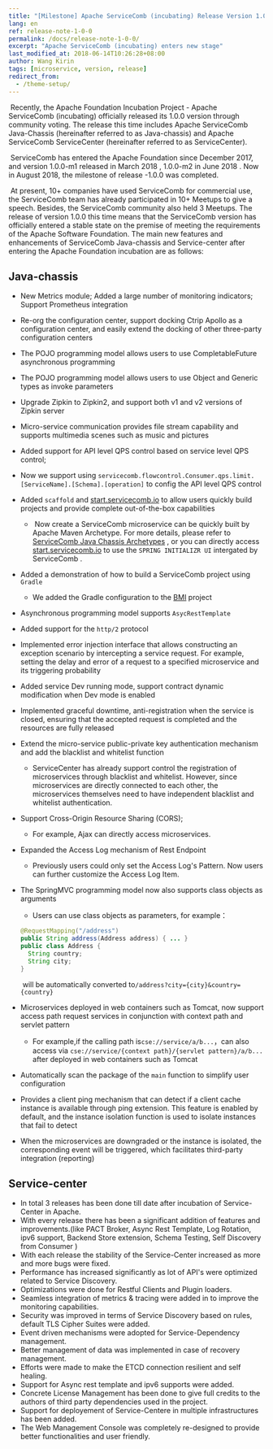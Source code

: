 ```yaml
---
title: "[Milestone] Apache ServiceComb (incubating) Release Version 1.0.0"
lang: en
ref: release-note-1-0-0
permalink: /docs/release-note-1-0-0/
excerpt: "Apache ServiceComb (incubating) enters new stage"
last_modified_at: 2018-06-14T10:26:28+08:00
author: Wang Kirin
tags: [microservice, version, release]
redirect_from:
  - /theme-setup/
---
```



​	Recently,  the Apache Foundation Incubation Project - Apache ServiceComb (incubating) officially released its  1.0.0 version  through community voting. The release this time includes Apache ServiceComb Java-Chassis (hereinafter referred to as Java-chassis) and Apache ServiceComb ServiceCenter (hereinafter referred to as ServiceCenter). 

​	ServiceComb has entered the Apache Foundation since December 2017, and version 1.0.0-m1 released in March 2018  , 1.0.0-m2 in  June 2018 . Now in August 2018, the milestone of release -1.0.0  was completed.

​	 At present, 10+ companies have used ServiceComb for commercial use, the ServiceComb team has already participated in 10+ Meetups to give a speech. Besides, the ServiceComb community also  held 3 Meetups. The release of version 1.0.0 this time means that the ServiceComb version has officially entered a stable state on the premise of meeting the requirements of the Apache Software Foundation. The main new features and enhancements of ServiceComb Java-chassis and Service-center after entering the Apache Foundation incubation are as follows:


## Java-chassis

- New Metrics module; Added a large number of monitoring indicators; Support Prometheus integration 
- Re-org the configuration center, support docking Ctrip Apollo as a configuration center, and easily extend the docking of other three-party configuration centers 
- The POJO programming model allows users to use CompletableFuture asynchronous programming 
- The POJO programming model allows users to use Object and Generic types as invoke parameters 
- Upgrade Zipkin to Zipkin2, and support both v1 and v2 versions of Zipkin server 
- Micro-service communication provides file stream capability and supports multimedia scenes such as music and pictures 
-  Added support for API level QPS control based on service level QPS control;
  - Now we support using `servicecomb.flowcontrol.Consumer.qps.limit.[ServiceName].[Schema].[operation]` to config the API level QPS control 
- Added  `scaffold` and [start.servicecomb.io](http://start.servicecomb.io) to allow users quickly build projects and provide complete out-of-the-box capabilities
  -  Now create a ServiceComb microservice can be quickly built by Apache Maven Archetype. For more details, please refer to [ServiceComb Java Chassis Archetypes](https://github.com/apache/incubator-servicecomb-java-chassis/blob/master/archetypes/README.md) , or you can directly access [start.servicecomb.io](http://start.servicecomb.io)  to use the  `SPRING INITIALIZR UI` intergated by ServiceComb .

- Added a demonstration of how to build a ServiceComb project using `Gradle`
    - We added the Gradle configuration to the [BMI](https://github.com/apache/incubator-servicecomb-java-chassis/tree/master/samples/bmi) project

- Asynchronous programming model supports `AsycRestTemplate`

- Added support for the `http/2` protocol

- Implemented error injection interface that allows constructing an exception scenario by intercepting a service request. For example, setting the delay and error of a request to a specified microservice and its triggering probability

- Added service Dev running mode, support contract dynamic modification when Dev mode is enabled

- Implemented graceful downtime, anti-registration when the service is closed, ensuring that the accepted request is completed and the resources are fully released

- Extend the micro-service public-private key authentication mechanism and add the  blacklist and whitelist function

  - ServiceCenter has already support control the registration of microservices through blacklist and whitelist. However, since microservices are directly connected to each other, the microservices themselves need to have independent blacklist and whitelist authentication.

- Support Cross-Origin Resource Sharing (CORS);

    -  For example, Ajax can directly access microservices.

- Expanded the Access Log mechanism of Rest Endpoint

  - Previously users could only set the Access Log's Pattern. Now users can further customize the Access Log Item.

- The SpringMVC programming model now also supports class objects as arguments

  - Users can use class objects as parameters, for example：

  ```java
  @RequestMapping("/address")
  public String address(Address address) { ... }
  public class Address {
  	String country;
  	String city;
  }
  ```

     will be automatically converted to`/address?city={city}&country={country}`

- Microservices deployed in web containers such as Tomcat, now support access path request services in conjunction with context path and servlet pattern

  - For example,if  the calling path is`cse://service/a/b...`，can also  access via `cse://service/{context path}/{servlet pattern}/a/b...` after deployed in web containers such as Tomcat

- Automatically scan the package of the `main` function to simplify user configuration

- Provides a client ping mechanism that can detect if a client cache instance is available through ping extension. This feature is enabled by default, and the instance isolation function is used to isolate instances that fail to detect

- When the microservices are downgraded or the instance is isolated, the corresponding event will be triggered, which facilitates third-party integration (reporting)



## Service-center

- In total 3 releases has been done till date after incubation of Service-Center in Apache.
- With every release there has been a significant addition of features and improvements.(like PACT Broker, Async Rest Template, Log Rotation, ipv6 support, Backend Store extension, Schema Testing, Self Discovery from Consumer )
- With each release the stability of the Service-Center increased as more and more bugs were fixed.
- Performance has increased significantly as lot of API's were optimized related to Service Discovery.
- Optimizations were done for Restful Clients and Plugin loaders.
- Seamless integration of metrics & tracing were added in to improve the monitoring capabilities.
- Security was improved in terms of Service Discovery based on rules, default TLS Cipher Suites were added.
- Event driven mechanisms were adopted for Service-Dependency management.
- Better management of data was implemented in case of recovery management.
- Efforts were made to make the ETCD connection resilient and self healing.
- Support for Async rest template and ipv6 supports were added.
- Concrete License Management has been done to give full credits to the authors of third party dependencies used in the project.
- Support for deployement of Service-Centere in multiple infrastructures has been added.
- The Web Management Console was completely re-designed to provide better functionalities and user friendly.
